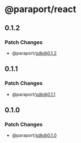# @paraport/react

## 0.1.2

### Patch Changes

- @paraport/sdk@0.1.2

## 0.1.1

### Patch Changes

- @paraport/sdk@0.1.1

## 0.1.0

### Patch Changes

- @paraport/sdk@0.1.0
